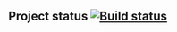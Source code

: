 ## Project status [![Build status](https://ci.appveyor.com/api/projects/status/caulu320ebjp9fhh?svg=true)](https://ci.appveyor.com/project/tuzova/rest)
